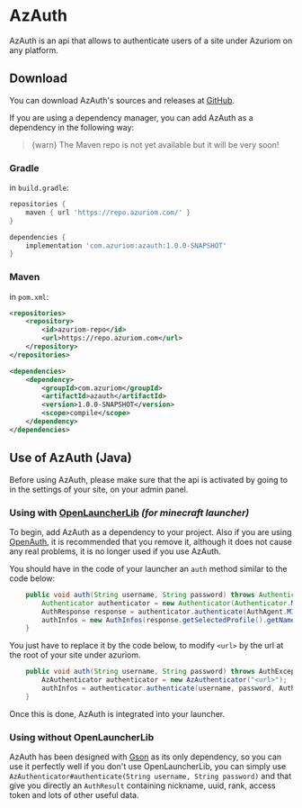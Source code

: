 # AzAuth

AzAuth is an api that allows to authenticate users of a site under Azuriom on any platform.

## Download

You can download AzAuth's sources and releases at
[GitHub](https://github.com/Azuriom/AzAuth/releases).

If you are using a dependency manager, you can add AzAuth as a
dependency in the following way:

> {warn} The Maven repo is not yet available but it will be very soon!

### Gradle

in `build.gradle`:

```groovy
repositories {
    maven { url 'https://repo.azuriom.com/' }
}
```
```groovy
dependencies {
    implementation 'com.azuriom:azauth:1.0.0-SNAPSHOT'
}
```

### Maven

in `pom.xml`:
```xml
<repositories>
    <repository>
        <id>azuriom-repo</id>
        <url>https://repo.azuriom.com</url>
    </repository>
</repositories>
```
```xml
<dependencies>
    <dependency>
        <groupId>com.azuriom</groupId>
        <artifactId>azauth</artifactId>
        <version>1.0.0-SNAPSHOT</version>
        <scope>compile</scope>
    </dependency>
</dependencies>
```

## Use of AzAuth (Java)

Before using AzAuth, please make sure that the api is activated by going to
in the settings of your site, on your admin panel.

### Using with [OpenLauncherLib](https://github.com/Litarvan/OpenLauncherLib/) _(for minecraft launcher)_

To begin, add AzAuth as a dependency to your project.
Also if you are using [OpenAuth](https://github.com/Litarvan/OpenAuth/), it is recommended that you remove it,
although it does not cause any real problems, it is no longer used if you use AzAuth.

You should have in the code of your launcher an `auth` method similar to the code below:
```java
	public void auth(String username, String password) throws AuthenticationException {
		Authenticator authenticator = new Authenticator(Authenticator.MOJANG_AUTH_URL, AuthPoints.NORMAL_AUTH_POINTS);
		AuthResponse response = authenticator.authenticate(AuthAgent.MINECRAFT, username, password, "");
		authInfos = new AuthInfos(response.getSelectedProfile().getName(), response.getAccessToken(), response.getSelectedProfile().getId());
	}
```
You just have to replace it by the code below, to modify `<url>` by the url at the root of your site under azuriom.
```java
	public void auth(String username, String password) throws AuthException, IOException {
		AzAuthenticator authenticator = new AzAuthenticator("<url>");
		authInfos = authenticator.authenticate(username, password, AuthInfos.class);
	}
```
Once this is done, AzAuth is integrated into your launcher.

### Using without OpenLauncherLib

AzAuth has been designed with [Gson](https://github.com/google/gson) as its only dependency, so you can use it perfectly well if you don't use
OpenLauncherLib, you can simply use `AzAuthenticator#authenticate(String username, String password)` and that
give you directly an `AuthResult` containing nickname, uuid, rank, access token and lots of other useful data.
